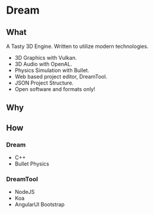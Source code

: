 # Dream
## What
A Tasty 3D Engine. Written to utilize modern technologies.
* 3D Graphics with Vulkan.
* 3D Audio with OpenAL.
* Physics Simulation with Bullet.
* Web based project editor, DreamTool.
* JSON Project Structure.
* Open software and formats only!

## Why

## How

### Dream
* C++
* Bullet Physics

### DreamTool
* NodeJS
* Koa
* AngularUI Bootstrap

